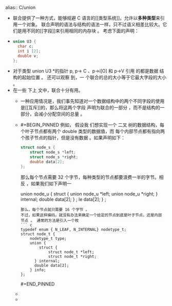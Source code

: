 alias:: C/union

- 联合提供了一种方式，能够规避 C 语言的[[类型系统]]，允许以**多种类型**来引用一个对象。
  联合声明的语法与结构的语法一样，只不过语义相差比较大。它们是用不同的[[字段]]来引用相同的内存块 。
  考虑下面的声明：
- ```c
  union U3 {
    char c;
    int i [2];
    double v;
  };
  ```
- 对于类型 union U3 *的指针 p, p-> C 、p->i[O] 和 p->V 引用 的都是数据 结构的起始位置 。 还可以观察 到，一 个联合的总的大小等于它最大字段的大小 。
- 在一些 下上 文中，联合十分有用。
	- 一种应用情况是，我们事先知道对一个数据结构中的两个不同字段的使用是[[互斥]]的，那么将这两个字段 声明为联合的一部分 ，而不是结构的一部分，会减小分配空间的总量 。
	- #+BEGIN_PINNED
	  例如， 假设我 们想实现一个 二叉 树的数据结构，每个叶子节点都有两个 double 类型的数据值，而 每个内部节点都有指向两个孩子节点的指针，但是没有数据 。如果声明如下：
	  ``` c
	  struct node_s {
	      struct node_s *left;
	      struct node_s *right;
	      double data[2];
	  };
	  ``` 
	  那么每个节点需要 32 个字节，每种类型的节点都要浪费一半的字节。相反 ，如果我们如下声明一
	  
	  union node_u {
	  	struct {
	  		union node_u *left;
	  		union node_u *right;
	  	} internal;
	  	double data[2];
	  } ;
	  le data[2];
	  } ;
	  ``` 
	  那么，每个节点就只需要 16 个字节 。
	  不过，如果这样编码，就没有办法来确定一个给定的节点到底是叶子节点，还是内部
	  节点 。 通常的方法是引入一个枚
	  ``` c
	  typedef enum { N_LEAF, N_INTERNAL} nodetype_t;
	  struct node_t {
	      nodetype_t type;
	      union {
	          struct {
	              struct node_t *left;
	              struct node_t *right;
	  		} internal;
	  		double data[2];
	      } info;
	  };
	  ``` 
	  #+END_PINNED
	-
	-